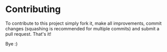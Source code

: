 # Contributing

To contribute to this project simply fork it, make all improvements, commit changes (squashing is recommended for multiple commits) and submit a pull request. That's it!  

Bye :)
